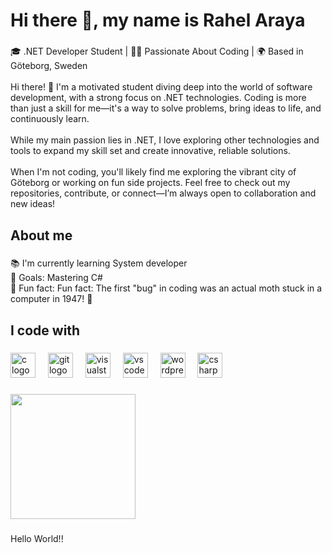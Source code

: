 <h1 align="left">Hi there 👋, my name is Rahel Araya</h1>

###

<p align="left">🎓 .NET Developer Student | 👨‍💻 Passionate About Coding | 🌍 Based in Göteborg, Sweden<br><br>Hi there! 👋 I'm a motivated student diving deep into the world of software development, with a strong focus on .NET technologies. Coding is more than just a skill for me—it's a way to solve problems, bring ideas to life, and continuously learn.<br><br>While my main passion lies in .NET, I love exploring other technologies and tools to expand my skill set and create innovative, reliable solutions.<br><br>When I'm not coding, you'll likely find me exploring the vibrant city of Göteborg or working on fun side projects. Feel free to check out my repositories, contribute, or connect—I’m always open to collaboration and new ideas!</p>

###

<h2 align="left">About me</h2>

###

<p align="left">📚 I'm currently learning System developer<br>🎯 Goals: Mastering C#<br>🎲 Fun fact: Fun fact: The first "bug" in coding was an actual moth stuck in a computer in 1947! 🦋</p>

###

<h2 align="left">I code with</h2>

###

<div align="left">
  <img src="https://cdn.jsdelivr.net/gh/devicons/devicon/icons/c/c-original.svg" height="40" alt="c logo"  />
  <img width="12" />
  <img src="https://cdn.jsdelivr.net/gh/devicons/devicon/icons/git/git-original.svg" height="40" alt="git logo"  />
  <img width="12" />
  <img src="https://cdn.jsdelivr.net/gh/devicons/devicon/icons/visualstudio/visualstudio-plain.svg" height="40" alt="visualstudio logo"  />
  <img width="12" />
  <img src="https://cdn.jsdelivr.net/gh/devicons/devicon/icons/vscode/vscode-original.svg" height="40" alt="vscode logo"  />
  <img width="12" />
  <img src="https://cdn.jsdelivr.net/gh/devicons/devicon/icons/wordpress/wordpress-original.svg" height="40" alt="wordpress logo"  />
  <img width="12" />
  <img src="https://cdn.jsdelivr.net/gh/devicons/devicon/icons/csharp/csharp-original.svg" height="40" alt="csharp logo"  />
</div>

###

<div align="left">
  <img height="200" src=""  />
</div>

###

<p align="left">Hello World!!</p>

###
